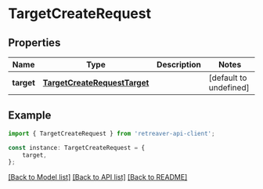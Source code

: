 # TargetCreateRequest


## Properties

Name | Type | Description | Notes
------------ | ------------- | ------------- | -------------
**target** | [**TargetCreateRequestTarget**](TargetCreateRequestTarget.md) |  | [default to undefined]

## Example

```typescript
import { TargetCreateRequest } from 'retreaver-api-client';

const instance: TargetCreateRequest = {
    target,
};
```

[[Back to Model list]](../README.md#documentation-for-models) [[Back to API list]](../README.md#documentation-for-api-endpoints) [[Back to README]](../README.md)
